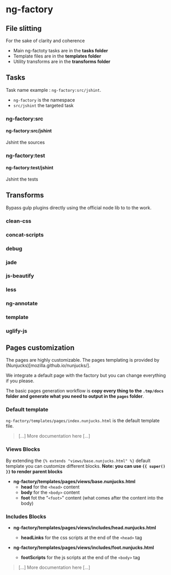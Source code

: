 # ng-factory

## File slitting

For the sake of clarity and coherence

- Main ng-factoty tasks are in the **tasks folder**
- Template files are in the **templates folder**
- Utility transforms are in the **transforms folder**

## Tasks


Task name example : `ng-factory:src/jshint`.
- `ng-factory` is the namespace
- `src/jshint` the targeted task

### ng-factory:src

#### ng-factory:src/jshint

Jshint the sources


### ng-factory:test

#### ng-factory:test/jshint

Jshint the tests



## Transforms

Bypass gulp plugins directly using the official node lib to to the work.

### clean-css

### concat-scripts

### debug

### jade

### js-beautify

### less

### ng-annotate

### template

### uglify-js


## Pages customization

The pages are highly customizable. The pages templating is provided by (Nunjucks)[mozilla.github.io/nunjucks/].

We integrate a default page with the factory but you can change everything if you please.

The basic pages generation workflow is **copy every thing to the `.tmp/docs` folder and generate what you need to output in the `pages` folder**.

### Default template

`ng-factory/templates/pages/index.nunjucks.html` is the default template file.

> [...] More documentation here [...]


### Views Blocks

By extending the `{% extends "views/base.nunjucks.html" %}` default template you can customize different blocks.
**Note: you can use `{{ super() }}` to render parent blocks**

- **ng-factory/templates/pages/views/base.nunjucks.html**
  - **head** for the `<head>` content
  - **body** for the `<body>` content
  - **foot** fot the "`<foot>`" content (what comes after the content into the body)
  
### Includes Blocks 

- **ng-factory/templates/pages/views/includes/head.nunjucks.html**
  - **headLinks** for the css scripts at the end of the `<head>` tag

- **ng-factory/templates/pages/views/includes/foot.nunjucks.html**
  - **footScripts** for the js scripts at the end of the `<body>` tag
  
> [...] More documentation here [...]
